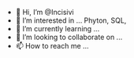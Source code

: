 - 👋 Hi, I’m @Incisivi 
- 👀 I’m interested in ... Phyton, SQL, 
- 🌱 I’m currently learning ...
- 💞️ I’m looking to collaborate on ...
- 📫 How to reach me ...

<!---
Incisivi/Incisivi is a ✨ special ✨ repository because its `README.md` (this file) appears on your GitHub profile.
You can click the Preview link to take a look at your changes.
--->
